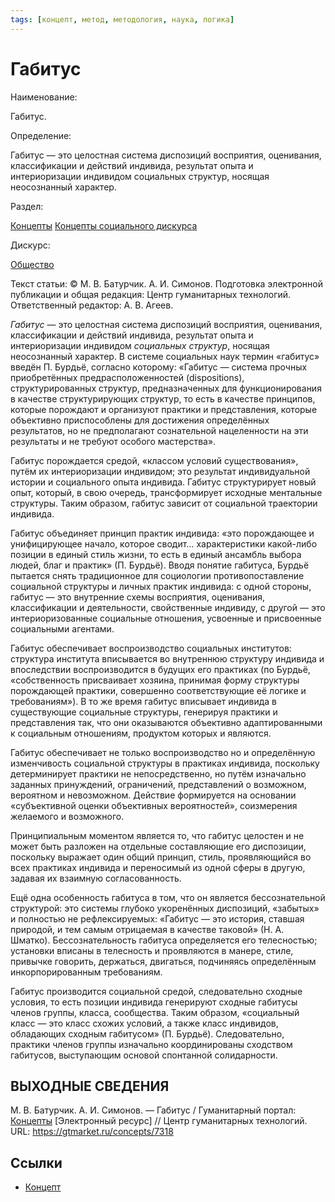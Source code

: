 ```yaml
---
tags: [концепт, метод, методология, наука, логика]
---
```

# Габитус

Наименование:

Габитус.

Определение:

Габитус — это целостная система диспозиций восприятия, оценивания, классификации и действий индивида, результат опыта и интериоризации индивидом социальных структур, носящая неосознанный характер.

Раздел:

[Концепты](https://gtmarket.ru/concepts/)  [Концепты социального дискурса](https://gtmarket.ru/concepts/social-concepts)

Дискурс:

[Общество](https://gtmarket.ru/concepts/6866)

Текст статьи: © М. В. Батурчик. А. И. Симонов. Подготовка электронной публикации и общая редакция: Центр гуманитарных технологий. Ответственный редактор: А. В. Агеев.

_Габитус_ — это целостная система диспозиций восприятия, оценивания, классификации и действий индивида, результат опыта и интериоризации индивидом _социальных структур_, носящая неосознанный характер. В системе социальных наук термин «габитус» введён П. Бурдьё, согласно которому: «Габитус — система прочных приобретённых предрасположенностей (dispositions), структурированных структур, предназначенных для функционирования в качестве структурирующих структур, то есть в качестве принципов, которые порождают и организуют практики и представления, которые объективно приспособлены для достижения определённых результатов, но не предполагают сознательной нацеленности на эти результаты и не требуют особого мастерства».

Габитус порождается средой, «классом условий существования», путём их интериоризации индивидом; это результат индивидуальной истории и социального опыта индивида. Габитус структурирует новый опыт, который, в свою очередь, трансформирует исходные ментальные структуры. Таким образом, габитус зависит от социальной траектории индивида.

Габитус объединяет принцип практик индивида: «это порождающее и унифицирующее начало, которое сводит… характеристики какой-либо позиции в единый стиль жизни, то есть в единый ансамбль выбора людей, благ и практик» (П. Бурдьё). Вводя понятие габитуса, Бурдьё пытается снять традиционное для социологии противопоставление социальной структуры и личных практик индивида: с одной стороны, габитус — это внутренние схемы восприятия, оценивания, классификации и деятельности, свойственные индивиду, с другой — это интериоризованные социальные отношения, усвоенные и присвоенные социальными агентами.

Габитус обеспечивает воспроизводство социальных институтов: структура института вписывается во внутреннюю структуру индивида и впоследствии воспроизводится в будущих его практиках (по Бурдьё, «собственность присваивает хозяина, принимая форму структуры порождающей практики, совершенно соответствующие её логике и требованиям»). В то же время габитус вписывает индивида в существующие социальные структуры, генерируя практики и представления так, что они оказываются объективно адаптированными к социальным отношениям, продуктом которых и являются.

Габитус обеспечивает не только воспроизводство но и определённую изменчивость социальной структуры в практиках индивида, поскольку детерминирует практики не непосредственно, но путём изначально заданных принуждений, ограничений, представлений о возможном, вероятном и невозможном. Действие формируется на основании «субъективной оценки объективных вероятностей», соизмерения желаемого и возможного.

Принципиальным моментом является то, что габитус целостен и не может быть разложен на отдельные составляющие его диспозиции, поскольку выражает один общий принцип, стиль, проявляющийся во всех практиках индивида и переносимый из одной сферы в другую, задавая их взаимную согласованность.

Ещё одна особенность габитуса в том, что он является бессознательной структурой: это системы глубоко укоренённых диспозиций, «забытых» и полностью не рефлексируемых: «Габитус — это история, ставшая природой, и тем самым отрицаемая в качестве таковой» (Н. А. Шматко). Бессознательность габитуса определяется его телесностью; установки вписаны в телесность и проявляются в манере, стиле, привычке говорить, держаться, двигаться, подчиняясь определённым инкорпорированным требованиям.

Габитус производится социальной средой, следовательно сходные условия, то есть позиции индивида генерируют сходные габитусы членов группы, класса, сообщества. Таким образом, «социальный класс — это класс схожих условий, а также класс индивидов, обладающих сходным габитусом» (П. Бурдьё). Следовательно, практики членов группы изначально координированы сходством габитусов, выступающим основой спонтанной солидарности.

## ВЫХОДНЫЕ СВЕДЕНИЯ

М. В. Батурчик. А. И. Симонов. — Габитус / Гуманитарный портал: [Концепты](https://gtmarket.ru/concepts/) [Электронный ресурс] // Центр гуманитарных технологий. URL: <https://gtmarket.ru/concepts/7318>

## Ссылки

* [Концепт](Концепт.md)
